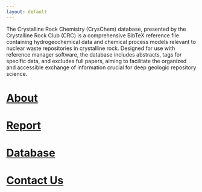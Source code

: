 ```yaml
---
layout: default
---
```

The Crystalline Rock Chemistry (CrysChem) database, presented by the Crystalline Rock Club (CRC) is a comprehensive BibTeX reference file containing hydrogeochemical data and chemical process models relevant to nuclear waste repositories in crystalline rock. Designed for use with reference manager software, the database includes abstracts, tags for specific data, and excludes full papers, aiming to facilitate the organized and accessible exchange of information crucial for deep geologic repository science.

# [About](./another-page.html)

# [Report](./report.html)

# [Database](./database.html)

# [Contact Us](./contactus.hmtl)
```
